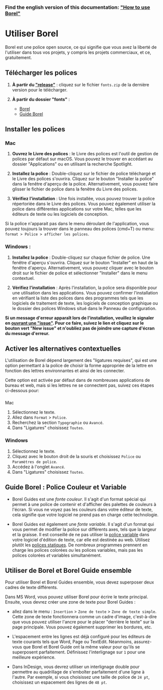 ### Find the english version of this documentation: ["How to use Borel"](./README_en.md)

# Utiliser Borel

Borel est une police open source, ce qui signifie que vous avez la liberté de l'utiliser dans tous vos projets, y compris les projets commerciaux, et ce, gratuitement.

## Télécharger les polices

1. **À partir du ["release"](https://github.com/RosaWagner/Borel/releases)** : cliquez sur le fichier `fonts.zip` de la dernière version pour le télécharger.

2. **À partir du dossier "fonts"** :
   - [Borel](../Borel/fonts/ttf/)
   - [Guide Borel](../BorelGuides/fonts/ttf/)

## Installer les polices
### Mac

1. **Ouvrez le Livre des polices** : le Livre des polices est l'outil de gestion de polices par défaut sur macOS. Vous pouvez le trouver en accédant au dossier "Applications" ou en utilisant la recherche Spotlight.

2. **Installez la police** : Double-cliquez sur le fichier de police téléchargé et le Livre des polices s'ouvrira. Cliquez sur le bouton "Installer la police" dans la fenêtre d'aperçu de la police. Alternativement, vous pouvez faire glisser le fichier de police dans la fenêtre du Livre des polices.

3. **Vérifiez l'installation** : Une fois installée, vous pouvez trouver la police répertoriée dans le Livre des polices. Vous pouvez également utiliser la police dans différentes applications sur votre Mac, telles que les éditeurs de texte ou les logiciels de conception.

Si la police n'apparait pas dans le menu déroulant de l'application, vous pouvez toujours la trouver dans le panneau des polices (cmd+T) ou menu: `format > Police > afficher les polices`.

### Windows :

1. **Installez la police** : Double-cliquez sur chaque fichier de police. Une fenêtre d'aperçu s'ouvrira. Cliquez sur le bouton "Installer" en haut de la fenêtre d'aperçu. Alternativement, vous pouvez cliquer avec le bouton droit sur le fichier de police et sélectionner "Installer" dans le menu contextuel.

1. **Vérifiez l'installation** : Après l'installation, la police sera disponible pour une utilisation dans les applications. Vous pouvez confirmer l'installation en vérifiant la liste des polices dans des programmes tels que les logiciels de traitement de texte, les logiciels de conception graphique ou le dossier des polices Windows situé dans le Panneau de configuration.

**Si un message d'erreur apparaît lors de l'installation, veuillez le signaler en [ouvrant une "issue"](https://github.com/RosaWagner/Borel/issues). Pour ce faire, suivez le lien et cliquez sur le bouton vert "New issue" et n'oubliez pas de joindre une capture d'écran du message d'erreur.**

## Activer les alternatives contextuelles

L'utilisation de Borel dépend largement des "ligatures requises", qui est une option permettant à la police de choisir la forme appropriée de la lettre en fonction des lettres environnantes et ainsi de les connecter.

Cette option est activée par défaut dans de nombreuses applications de bureau et web, mais si les lettres ne se connectent pas, suivez ces étapes ci-dessous pour:

###

 Mac

1. Sélectionnez le texte.
2. Allez dans `Format` > `Police`.
3. Recherchez la section `Typographie` ou `Avancé`.
4. Dans "Ligatures" choisissez `Toutes`.

### Windows

1. Sélectionnez le texte.
2. Cliquez avec le bouton droit de la souris et choisissez `Police` ou `Paramètres de police`.
3. Accédez à l'onglet `Avancé`.
4. Dans "Ligatures" choisissez `Toutes`.

## Guide Borel : Police Couleur et Variable 

- Borel Guides est une *fonte couleur*. Il s'agit d'un format spécial qui permet à une police de contenir et d'afficher des palettes de couleurs à l'écran. Si vous ne voyez pas les couleurs dans votre éditeur de texte, cela signifie que votre logiciel ne prend pas en charge cette technologie.

- Borel Guides est également une *fonte variable*. Il s'agit d'un format qui vous permet de modifier la police sur différents axes, tels que la largeur et la graisse. Il est conseillé de ne pas utiliser la [police variable](./BorelGuides/fonts/variable/) dans votre logiciel d'édition de texte, car elle est destinée au web. Utilisez plutôt les [polices statiques](./BorelGuides/fonts/ttf/). De nombreux programmes prennent en charge les polices colorées *ou* les polices variables, mais pas les polices colorées *et* variables simultanément.

## Utiliser de Borel et Borel Guide ensemble

Pour utiliser Borel et Borel Guides ensemble, vous devez superposer deux cadres de texte différents.

Dans MS Word, vous pouvez utiliser Borel pour écrire le texte principal. Ensuite, vous devrez créer une zone de texte pour Borel Guides :

- allez dans le menu : `Insertion` > `Zone de texte` > `Zone de texte simple`. Cette zone de texte fonctionnera comme un cadre d'image, c'est-à-dire que vous pouvez utiliser l'ancre pour le placer "derrière le texte" sur la page principale. Vous pouvez également supprimer les bordures, etc.

- L'espacement entre les lignes est déjà configuré pour les éditeurs de texte courants tels que Word, Page ou TextEdit. Néanmoins, assurez-vous que Borel et Borel Guide ont la même valeur pour qu'ils se superposent parfaitement. Définissez l'interlignage sur `1` pour une meilleure expérience.

- Dans InDesign, vous devrez utiliser un interlignage double pour permettre au quadrillage de s'emboîter parfaitement d'une ligne à l'autre. Par exemple, si vous choisissez une taille de police de `24 pt`, choisissez un espacement des lignes de `48 pt`.
